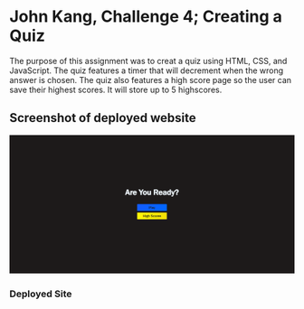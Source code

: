 # John Kang, Challenge 4; Creating a Quiz
The purpose of this assignment was to creat a quiz using HTML, CSS, and JavaScript. The quiz features a timer that will decrement when the wrong answer is chosen. The quiz also features a high score page so the user can save their highest scores. It will store up to 5 highscores. 

## Screenshot of deployed website
![HW-4 Screenshot](./assets/img/My-Quiz.png)

### Deployed Site
